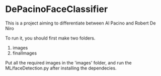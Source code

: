 # DePacinoFaceClassifier
This is a project aiming to differentiate between Al Pacino and Robert De Niro

To run it, you should first make two folders.
1. images
2. finalImages

Put all the required images in the 'images' folder, and run the ML/faceDetection.py after installing the dependecies. 
